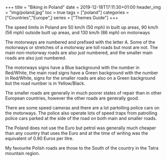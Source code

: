 +++
title = "Biking in Poland"
date = 2019-12-18T17:11:30+01:00
header_img = "img/poland.jpg"
toc = true
tags = ["poland"]
categories = ["Countries","Europe",]
series = ["Themes Guide"]
+++

The speed limits in Poland are 50 km/h (50 mph) in built up areas, 90 km/h (56 mph) outside built up areas, and 130 km/h (86 mph) on motorways

The motorways are numbered and prefixed with the letter A. Some of the motorways or stretches of a motorway are toll roads but most are not. The main non-motorway roads are also just numbered, and the smaller main roads are also just numbered.

The motorways signs have a Blue background with the number in Red/White, the main road signs have a Green background with the number in Red/White, signs for the smaller roads are also on a Green background but the road number is in Yellow/Black.

The smaller roads are generally in much poorer states of repair than in other European countries, however the other roads are generally good.

There are some speed cameras and there are a lot partolling police cars on the motorways. The police also operate lots of speed traps from patrolling police cars parked at the side of the road on both main and smaller roads.

The Poland does not use the Euro but petrol was generally much cheaper than any country that uses the Euro and at the time of writing was the equivalent of 0.90 Euros per litre.

My favourite Polish roads are those to the South of the country in the Tatra mountain region.
